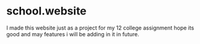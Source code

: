# school.website
I made this website just as a project for my 12 college assignment hope its good and may features i will be adding in it in future.
